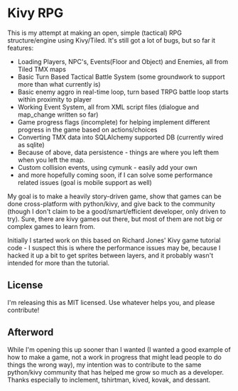 # Kivy RPG

This is my attempt at making an open, simple (tactical) RPG structure/engine using Kivy/Tiled.  It's still got a lot of
bugs, but so far it features:

- Loading Players, NPC's, Events(Floor and Object) and Enemies, all from Tiled TMX maps
- Basic Turn Based Tactical Battle System (some groundwork to support more than what currently is)
- Basic enemy aggro in real-time loop, turn based TRPG battle loop starts within proximity to player
- Working Event System, all from XML script files (dialogue and map_change written so far)
- Game progress flags (incomplete) for helping implement different progress in the game based on actions/choices
- Converting TMX data into SQLAlchemy supported DB (currently wired as sqlite)
- Because of above, data persistence - things are where you left them when you left the map.
- Custom collision events, using cymunk - easily add your own
- and more hopefully coming soon, if I can solve some performance related issues (goal is mobile support as well)

My goal is to make a heavily story-driven game, show that games can be done cross-platform with python/kivy, and give
 back to the community (though I don't claim to be a good/smart/efficient developer, only driven to try).  Sure, there
 are kivy games out there, but most of them are not big or complex games to learn from.

Initially I started work on this based on Richard Jones' Kivy game tutorial code - I suspect this is where the performance
issues may be, because I hacked it up a bit to get sprites between layers, and it probably wasn't intended for more
than the tutorial.

## License

I'm releasing this as MIT licensed.  Use whatever helps you, and please contribute!

## Afterword

While I'm opening this up sooner than I wanted (I wanted a good example of how
to make a game, not a work in progress that might lead people to do things the wrong way), my intention was to
contribute to the same python/kivy community that has helped me grow so much as a developer.  Thanks especially to
inclement, tshirtman, kived, kovak, and dessant.
